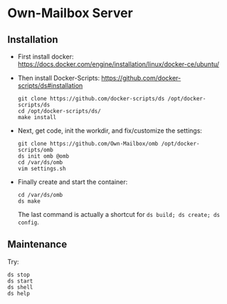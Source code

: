 # Own-Mailbox Server

## Installation

+ First install docker: https://docs.docker.com/engine/installation/linux/docker-ce/ubuntu/

+ Then install Docker-Scripts: https://github.com/docker-scripts/ds#installation
  ```
  git clone https://github.com/docker-scripts/ds /opt/docker-scripts/ds
  cd /opt/docker-scripts/ds/
  make install
  ```

+ Next, get code, init the workdir, and fix/customize the settings:
  ```
  git clone https://github.com/Own-Mailbox/omb /opt/docker-scripts/omb
  ds init omb @omb
  cd /var/ds/omb
  vim settings.sh
  ```

+ Finally create and start the container:
  ```
  cd /var/ds/omb
  ds make
  ```
  The last command is actually a shortcut for `ds build; ds create; ds config`.


## Maintenance

Try:

    ds stop
    ds start
    ds shell
    ds help
